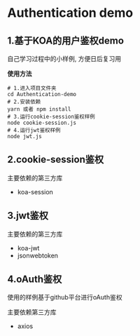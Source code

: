 # Authentication demo
## 1.基于KOA的用户鉴权demo
自己学习过程中的小样例, 方便日后复习用

**使用方法**

```shell
# 1.进入项目文件夹
cd Authentication-demo
# 2.安装依赖
yarn 或者 npm install
# 3.运行cookie-session鉴权样例
node cookie-session.js
# 4.运行jwt鉴权样例
node jwt.js
```

## 2.cookie-session鉴权
主要依赖的第三方库
- koa-session
## 3.jwt鉴权
主要依赖的第三方库
- koa-jwt
- jsonwebtoken

## 4.oAuth鉴权

使用的样例基于github平台进行oAuth鉴权

主要依赖第三方库

- axios